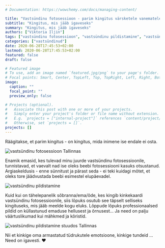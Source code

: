 ```yaml
---
# Documentation: https://wowchemy.com/docs/managing-content/

title: "Vastsündinu fotosessioon - parim kingitus värsketele vanematele"
subtitle: "Kingitus, mis jääb igaveseks"
summary: "Kingitus, mis jääb igaveseks"
authors: ["Viktoria Iljin"]
tags: ["vastsündinu fotosessioon", "vastsündinu pildistamine", "vastsündinu pildistamine stuudios"]
categories: ["vastsündinud"]
date: 2020-06-28T17:45:53+02:00
lastmod: 2020-06-28T17:45:53+02:00
featured: false
draft: false

# Featured image
# To use, add an image named `featured.jpg/png` to your page's folder.
# Focal points: Smart, Center, TopLeft, Top, TopRight, Left, Right, BottomLeft, Bottom, BottomRight.
image:
  caption: ""
  focal_point: ""
  preview_only: false

# Projects (optional).
#   Associate this post with one or more of your projects.
#   Simply enter your project's folder or file name without extension.
#   E.g. `projects = ["internal-project"]` references `content/project/deep-learning/index.md`.
#   Otherwise, set `projects = []`.
projects: []
---
```

Räägitakse, et parim kingitus - on kingitus, mida inimene ise endale ei osta.

![vastsündinu fotosessioon Tallinnas](./vastsündinu-fotosessioon-parim-kingitus-värsketele-vanematele-1.jpg)

Enamik emasid, kes tulevad minu juurde vastsündinu fotosessioonile, tunnistavad, et vaevalt nad ise oleks beebi fotosessiooni kasuks otsustanud. Argiaskeldusis - enne sünnitust ja pärast seda - ei teki kuidagi mõtet, et oleks tore jäädvustada beebi esimestel elupäevadel.

![vastsündinu pildistamine](./vastsündinu-fotosessioon-parim-kingitus-värsketele-vanematele-2.jpg)

Kuid kui on tähelepanelik sõbranna/ema/õde, kes kingib kinkekaardi vastsündinu fotosessioonile, siis lõpuks osutub see täpselt selliseks kingituseks, mis jääb meelde kogu eluks. Lõppude lõpuks professionaalsed pildid on küllastunud emaduse hellusest ja õrnusest… Ja need on palju väärtuslikumad kui mähkmed ja kõristid.

![vastsündinu pildistamine stuudos Tallinnas](./vastsündinu-fotosessioon-parim-kingitus-värsketele-vanematele-3.jpg)

Nii et kinkige oma armastatud tüdrukutele emotsioone, kinkige tundeid ... Need on igavesti. ❤️

